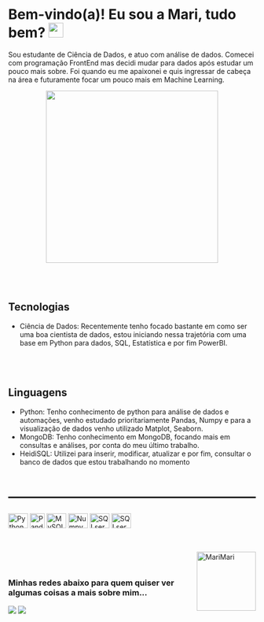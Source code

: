 <h1>
  Bem-vindo(a)! Eu sou a Mari, tudo bem?
  <img src="https://emojis.slackmojis.com/emojis/images/1643514738/7421/typingcat.gif?1643514738" width="30"/>
</h1>

Sou estudante de Ciência de Dados, e atuo com análise de dados. Comecei com programação FrontEnd mas decidi mudar para dados após estudar um pouco mais sobre. Foi quando eu me apaixonei e quis ingressar de cabeça na área e futuramente focar um pouco mais em Machine Learning.

<div align="center">
  <img height="350" src="https://64.media.tumblr.com/633c193485d751929ce27dfce436896b/23bc468b2e6033be-67/s400x600/fd99df9a0633cbc2c2b9d5c684b8ef5f25052102.gif" />
</div>


<br></br>
## <strong>Tecnologias</strong>
- Ciência de Dados: Recentemente tenho focado bastante em como ser uma boa cientista de dados, estou iniciando nessa trajetória com uma base em Python para dados, SQL, Estatística e por fim PowerBI.
<br></br>
<br></br>
## <strong>Linguagens</strong>
- Python: Tenho conhecimento de python para análise de dados e automações, venho estudado prioritariamente Pandas, Numpy e para a visualização de dados venho utilizado Matplot, Seaborn.
- MongoDB: Tenho conhecimento em MongoDB, focando mais em consultas e análises, por conta do meu último trabalho.
- HeidiSQL: Utilizei para inserir, modificar, atualizar e por fim, consultar o banco de dados que estou trabalhando no momento 

<br></br>
<hr style="border: 1px solid black;">



<div style="display: inline_block"><br>
  <img align="center" alt="Python" height="30" width="40" src="https://cdn.jsdelivr.net/gh/devicons/devicon/icons/python/python-original.svg">
  <img align="center" alt="Pandas" height="30" width"40" src="https://cdn.jsdelivr.net/gh/devicons/devicon/icons/pandas/pandas-original.svg">
  <img align="center" alt="MySQL" height="30" width="40" src="https://cdn.jsdelivr.net/gh/devicons/devicon/icons/mysql/mysql-original.svg">
  <img align="center" alt="Numpy" height="30" width="40" src="https://cdn.jsdelivr.net/gh/devicons/devicon/icons/numpy/numpy-original.svg">
  <img align="center" alt="SQLserver" height="30" width="40" src="https://cdn.jsdelivr.net/gh/devicons/devicon/icons/microsoftsqlserver/microsoftsqlserver-plain.svg"/>
  <img align="center" alt="SQLserver" height="30" width="40" src="https://cdn.jsdelivr.net/gh/devicons/devicon/icons/postgresql/postgresql-original.svg"/>
          
          
  
 <br></br>
  <img align="right" alt="MariMari" height="120" width="120" src="https://cdn.discordapp.com/attachments/1061713662487834724/1082791257853677698/asasasas.gif">
</div>
 
 <br>
 
  ### Minhas redes abaixo para quem quiser ver algumas coisas a mais sobre mim...
 
<div> 

  <a href="https://www.linkedin.com/in/marianapacini-dataanalyst" target="_blank"><img src="https://img.shields.io/badge/-LinkedIn-%230077B5?style=for-the-badge&logo=linkedin&logoColor=white" target="_blank"></a> 
  <a href = "marimari.pacini@gmail.com"><img src="https://img.shields.io/badge/-Gmail-%23333?style=for-the-badge&logo=gmail&logoColor=white" target="_blank"></a>
 
 

</div>
